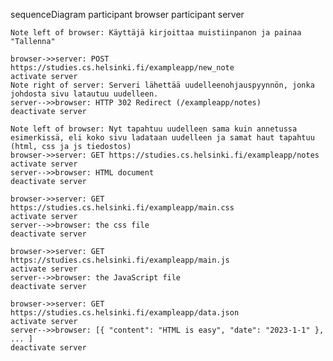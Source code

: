sequenceDiagram
    participant browser
    participant server

    Note left of browser: Käyttäjä kirjoittaa muistiinpanon ja painaa "Tallenna"
    
    browser->>server: POST https://studies.cs.helsinki.fi/exampleapp/new_note
    activate server
    Note right of server: Serveri lähettää uudelleenohjauspyynnön, jonka johdosta sivu latautuu uudelleen.
    server-->>browser: HTTP 302 Redirect (/exampleapp/notes)
    deactivate server
    
    Note left of browser: Nyt tapahtuu uudelleen sama kuin annetussa esimerkissä, eli koko sivu ladataan uudelleen ja samat haut tapahtuu (html, css ja js tiedostos)
    browser->>server: GET https://studies.cs.helsinki.fi/exampleapp/notes
    activate server
    server-->>browser: HTML document
    deactivate server
    
    browser->>server: GET https://studies.cs.helsinki.fi/exampleapp/main.css
    activate server
    server-->>browser: the css file
    deactivate server
    
    browser->>server: GET https://studies.cs.helsinki.fi/exampleapp/main.js
    activate server
    server-->>browser: the JavaScript file
    deactivate server
    
    browser->>server: GET https://studies.cs.helsinki.fi/exampleapp/data.json
    activate server
    server-->>browser: [{ "content": "HTML is easy", "date": "2023-1-1" }, ... ]
    deactivate server    
